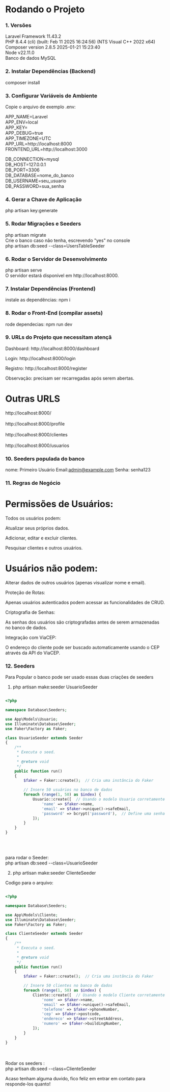 # Rodando o Projeto

### 1. Versões

Laravel Framework 11.43.2 <br/>
PHP 8.4.4 (cli) (built: Feb 11 2025 16:24:56) (NTS Visual C++ 2022 x64) <br/>
Composer version 2.8.5 2025-01-21 15:23:40 <br/>
Node v22.11.0<br/>
Banco de dados MySQL


### 2. **Instalar Dependências (Backend)**


composer install


### 3. Configurar Variáveis de Ambiente
Copie o arquivo de exemplo .env:

APP_NAME=Laravel <br/>
APP_ENV=local <br/>
APP_KEY= <br/>
APP_DEBUG=true <br/> 
APP_TIMEZONE=UTC <br/>
APP_URL=http://localhost:8000 <br/>
FRONTEND_URL=http://localhost:3000 <br/>

DB_CONNECTION=mysql <br/>
DB_HOST=127.0.0.1 <br/> 
DB_PORT=3306 <br/>
DB_DATABASE=nome_do_banco <br/>
DB_USERNAME=seu_usuario <br/>
DB_PASSWORD=sua_senha <br/>


### 4. Gerar a Chave de Aplicação
php artisan key:generate


### 5. Rodar Migrações e Seeders

php artisan migrate
<br/>
Crie o banco caso não tenha, escrevendo "yes" no console
<br/>
php artisan db:seed --class=UsersTableSeeder
<br/>



### 6. Rodar o Servidor de Desenvolvimento
php artisan serve <br/>
O servidor estará disponível em http://localhost:8000.

### 7. Instalar Dependências (Frontend)
instale as dependências:
npm i


### 8. Rodar o Front-End (compilar assets)
rode dependecias:
npm run dev

### 9. URLs do Projeto que necessitam atençã
Dashboard: http://localhost:8000/dashboard

Login: http://localhost:8000/login

Registro: http://localhost:8000/register

Observação: precisam ser recarregadas após serem abertas.

# Outras URLS
http://localhost:8000/ <br/><br/>
http://localhost:8000/profile <br/><br/>
http://localhost:8000/clientes <br/><br/>
http://localhost:8000/usuarios

### 10. Seeders populada do banco 
nome: Primeiro Usuário
Email:admin@example.com
Senha: senha123

### 11. Regras de Negócio 

# Permissões de Usuários:

Todos os usuários podem:

Atualizar seus próprios dados.

Adicionar, editar e excluir clientes.

Pesquisar clientes e outros usuários.

# Usuários não podem:

Alterar dados de outros usuários (apenas visualizar nome e email).

Proteção de Rotas:

Apenas usuários autenticados podem acessar as funcionalidades de CRUD.

Criptografia de Senhas:

As senhas dos usuários são criptografadas antes de serem armazenadas no banco de dados.

Integração com ViaCEP:

O endereço do cliente pode ser buscado automaticamente usando o CEP através da API do ViaCEP.

### 12. Seeders

Para Popular o banco pode ser usado essas duas criações de seeders

1. php artisan make:seeder UsuarioSeeder

```php

<?php

namespace Database\Seeders;

use App\Models\Usuario;
use Illuminate\Database\Seeder;
use Faker\Factory as Faker;

class UsuarioSeeder extends Seeder
{
    /**
     * Executa o seed.
     *
     * @return void
     */
    public function run()
    {
        $faker = Faker::create();  // Cria uma instância do Faker

        // Insere 50 usuários no banco de dados
        foreach (range(1, 50) as $index) {
            Usuario::create([  // Usando o modelo Usuario corretamente
                'name' => $faker->name,
                'email' => $faker->unique()->safeEmail,
                'password' => bcrypt('password'),  // Define uma senha padrão
            ]);
        }
    }
}
```

<br/> <br/>

para rodar o Seeder: <br/>
php artisan db:seed --class=UsuarioSeeder


2. php artisan make:seeder ClienteSeeder



Codigo para o arquivo:

```php

<?php

namespace Database\Seeders;

use App\Models\Cliente; 
use Illuminate\Database\Seeder;
use Faker\Factory as Faker;

class ClienteSeeder extends Seeder
{
    /**
     * Executa o seed.
     *
     * @return void
     */
    public function run()
    {
        $faker = Faker::create();  // Cria uma instância do Faker

        // Insere 50 clientes no banco de dados
        foreach (range(1, 50) as $index) {
            Cliente::create([  // Usando o modelo Cliente corretamente
                'nome' => $faker->name,
                'email' => $faker->unique()->safeEmail,
                'telefone' => $faker->phoneNumber,
                'cep' => $faker->postcode,
                'endereco' => $faker->streetAddress,
                'numero' => $faker->buildingNumber,
            ]);
        }
    }
}
```


<br/> <br/>
Rodar os seeders :<br/>
php artisan db:seed --class=ClienteSeeder

Acaso tenham alguma duvido, fico feliz em entrar em contato para responde-los quanto!

